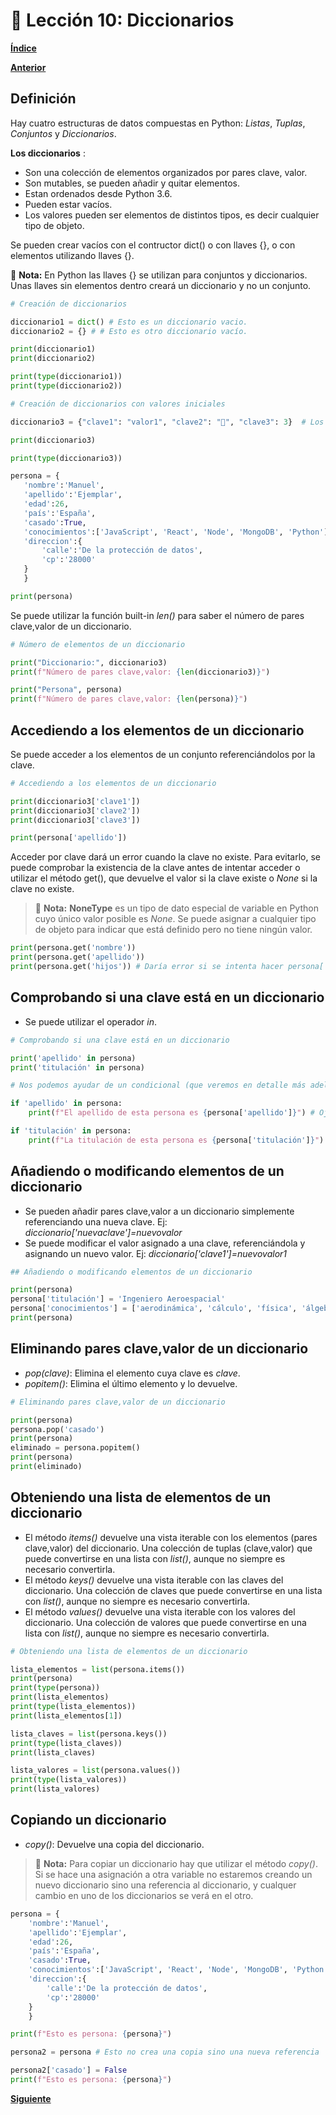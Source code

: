 # 📗 Lección 10: Diccionarios

**[Índice](../README.md)**

**[Anterior](../09_Conjuntos/README.md)**

## Definición

Hay cuatro estructuras de datos compuestas en Python: *Listas*, *Tuplas*, *Conjuntos* y *Diccionarios*.

**Los diccionarios** :
- Son una colección de elementos organizados por pares clave, valor.
- Son mutables, se pueden añadir y quitar elementos.
- Estan ordenados desde Python 3.6.
- Pueden estar vacíos.
- Los valores pueden ser elementos de distintos tipos, es decir cualquier tipo de objeto.

Se pueden crear vacíos con el contructor dict() o con llaves {}, o con elementos utilizando llaves {}.

 📝 **Nota:** En Python las llaves {} se utilizan para conjuntos y diccionarios. Unas llaves sin elementos dentro creará un diccionario y no un conjunto.

 ```python
 # Creación de diccionarios

diccionario1 = dict() # Esto es un diccionario vacio.
diccionario2 = {} # # Esto es otro diccionario vacío.

print(diccionario1)
print(diccionario2)

print(type(diccionario1))
print(type(diccionario2))

# Creación de diccionarios con valores iniciales

diccionario3 = {"clave1": "valor1", "clave2": "🎈", "clave3": 3}  # Los valores pueden contener cualquier tipo de objetos

print(diccionario3)

print(type(diccionario3)) 

persona = {
    'nombre':'Manuel',
    'apellido':'Ejemplar',
    'edad':26,
    'país':'España',
    'casado':True,
    'conocimientos':['JavaScript', 'React', 'Node', 'MongoDB', 'Python'],
    'direccion':{
        'calle':'De la protección de datos',
        'cp':'28000'
    }
    }

print(persona)
```

Se puede utilizar la función built-in *len()* para saber el número de pares clave,valor de un diccionario.

```python
# Número de elementos de un diccionario

print("Diccionario:", diccionario3)
print(f"Número de pares clave,valor: {len(diccionario3)}")

print("Persona", persona)
print(f"Número de pares clave,valor: {len(persona)}")
```

## Accediendo a los elementos de un diccionario

Se puede acceder a los elementos de un conjunto referenciándolos por la clave.

```python
# Accediendo a los elementos de un diccionario

print(diccionario3['clave1'])
print(diccionario3['clave2'])
print(diccionario3['clave3'])

print(persona['apellido'])
```

Acceder por clave dará un error cuando la clave no existe. Para evitarlo, se puede comprobar la existencia de la clave antes de intentar acceder o utilizar el método get(), que devuelve el valor si la clave existe o *None* si la clave no existe.

> 📝 **Nota:** **NoneType** es un tipo de dato especial de variable en Python cuyo único valor posible es *None*. Se puede asignar a cualquier tipo de objeto para indicar que está definido pero no tiene ningún valor.

```python
print(persona.get('nombre'))
print(persona.get('apellido'))
print(persona.get('hijos')) # Daría error si se intenta hacer persona['hijos']
```

## Comprobando si una clave está en un diccionario

- Se puede utilizar el operador *in*.

```python
# Comprobando si una clave está en un diccionario

print('apellido' in persona)
print('titulación' in persona)

# Nos podemos ayudar de un condicional (que veremos en detalle más adelante)

if 'apellido' in persona:
    print(f"El apellido de esta persona es {persona['apellido']}") # Ojo con comillas dobles/simples

if 'titulación' in persona:
    print(f"La titulación de esta persona es {persona['titulación']}") # Ojo con comillas dobles/simples
```

## Añadiendo o modificando elementos de un diccionario

- Se pueden añadir pares clave,valor a un diccionario simplemente referenciando una nueva clave. Ej: *diccionario['nuevaclave']=nuevovalor*
- Se puede modificar el valor asignado a una clave, referenciándola y asignando un nuevo valor. Ej: *diccionario['clave1']=nuevovalor1*


```python
## Añadiendo o modificando elementos de un diccionario

print(persona)
persona['titulación'] = 'Ingeniero Aeroespacial'
persona['conocimientos'] = ['aerodinámica', 'cálculo', 'física', 'álgebra', 'aviónica']
print(persona)
```

## Eliminando pares clave,valor de un diccionario

- *pop(clave)*: Elimina el elemento cuya clave es *clave*.
- *popitem()*: Elimina el último elemento y lo devuelve.


```python
# Eliminando pares clave,valor de un diccionario

print(persona)
persona.pop('casado')
print(persona)
eliminado = persona.popitem()
print(persona)
print(eliminado)
```

## Obteniendo una lista de elementos de un diccionario

- El método *items()* devuelve una vista iterable con los elementos (pares clave,valor) del diccionario. Una colección de tuplas (clave,valor) que puede convertirse en una lista con *list()*, aunque no siempre es necesario convertirla.
- El método *keys()* devuelve una vista iterable con las claves del diccionario. Una colección de claves que puede convertirse en una lista con *list()*, aunque no siempre es necesario convertirla.
- El método *values()* devuelve una vista iterable con los valores del diccionario. Una colección de valores que puede convertirse en una lista con *list()*, aunque no siempre es necesario convertirla.

```python
# Obteniendo una lista de elementos de un diccionario

lista_elementos = list(persona.items())
print(persona)
print(type(persona))
print(lista_elementos)
print(type(lista_elementos))
print(lista_elementos[1])

lista_claves = list(persona.keys())
print(type(lista_claves))
print(lista_claves)

lista_valores = list(persona.values())
print(type(lista_valores))
print(lista_valores)
```

## Copiando un diccionario

- *copy()*: Devuelve una copia del diccionario.

> 📝 **Nota:** Para copiar un diccionario hay que utilizar el método *copy()*. Si se hace una asignación a otra variable no estaremos creando un nuevo diccionario sino una referencia al diccionario, y cualquer cambio en uno de los diccionarios se verá en el otro.

```python
persona = {
    'nombre':'Manuel',
    'apellido':'Ejemplar',
    'edad':26,
    'país':'España',
    'casado':True,
    'conocimientos':['JavaScript', 'React', 'Node', 'MongoDB', 'Python'],
    'direccion':{
        'calle':'De la protección de datos',
        'cp':'28000'
    }
    }

print(f"Esto es persona: {persona}")

persona2 = persona # Esto no crea una copia sino una nueva referencia

persona2['casado'] = False
print(f"Esto es persona: {persona}")
```

**[Siguiente](../11_Condicionales/README.md)**
